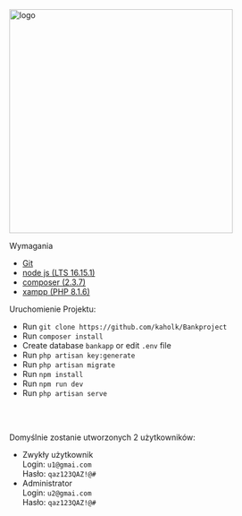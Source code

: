 


<img src="https://raw.githubusercontent.com/laravel/art/master/logo-lockup/5%20SVG/2%20CMYK/1%20Full%20Color/laravel-logolockup-cmyk-red.svg" width="400" alt="logo" />



Wymagania
- <a href="https://git-scm.com/download/win" target="_blank">Git</a>
- <a href="https://nodejs.org/en/" target="_blank">node js (LTS 16.15.1) </a>
- <a href="https://getcomposer.org/download/" target="_blank">composer (2.3.7)</a>
- <a href="https://www.apachefriends.org/pl/index.html" target="_blank">xampp (PHP 8.1.6)</a>



Uruchomienie Projektu:
- Run `git clone https://github.com/kaholk/Bankproject`
- Run `composer install`
- Create database `bankapp` or edit `.env` file
- Run `php artisan key:generate`
- Run `php artisan migrate`
- Run `npm install`
- Run `npm run dev`
- Run `php artisan serve`

<br/>
<br/>

Domyślnie zostanie utworzonych 2 użytkowników:
- Zwykły użytkownik <br> 
Login: `u1@gmai.com` <br>
Hasło: `qaz123QAZ!@#`
- Administrator <br>
Login: `u2@gmai.com` <br>
Hasło: `qaz123QAZ!@#`
